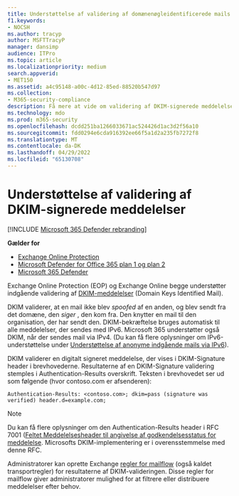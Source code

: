 ```yaml
---
title: Understøttelse af validering af domænenøgleidentificerede mails (DKIM)
f1.keywords:
- NOCSH
ms.author: tracyp
author: MSFTTracyP
manager: dansimp
audience: ITPro
ms.topic: article
ms.localizationpriority: medium
search.appverid:
- MET150
ms.assetid: a4c95148-a00c-4d12-85ed-88520b547d97
ms.collection:
- M365-security-compliance
description: Få mere at vide om validering af DKIM-signerede meddelelser i Exchange Online Protection og Exchange Online
ms.technology: mdo
ms.prod: m365-security
ms.openlocfilehash: dcdd251ba1266033671ac524426d1ac3d2f56a10
ms.sourcegitcommit: fdd0294e6cda916392ee66f5a1d2a235fb7272f8
ms.translationtype: MT
ms.contentlocale: da-DK
ms.lasthandoff: 04/29/2022
ms.locfileid: "65130708"
---
```

# <a name="support-for-validation-of-dkim-signed-messages"></a>Understøttelse af validering af DKIM-signerede meddelelser

[!INCLUDE [Microsoft 365 Defender rebranding](../includes/microsoft-defender-for-office.md)]

**Gælder for**
- [Exchange Online Protection](exchange-online-protection-overview.md)
- [Microsoft Defender for Office 365 plan 1 og plan 2](defender-for-office-365.md)
- [Microsoft 365 Defender](../defender/microsoft-365-defender.md)

Exchange Online Protection (EOP) og Exchange Online begge understøtter indgående validering af [DKIM-meddelelser](https://www.rfc-editor.org/rfc/rfc6376.txt) (Domain Keys Identified Mail).

DKIM validerer, at en mail ikke blev *spoofed* af en anden, og blev sendt fra det domæne, den *siger* , den kom fra. Den knytter en mail til den organisation, der har sendt den. DKIM-bekræftelse bruges automatisk til alle meddelelser, der sendes med IPv6. Microsoft 365 understøtter også DKIM, når der sendes mail via IPv4. (Du kan få flere oplysninger om IPv6-understøttelse under [Understøttelse af anonyme indgående mails via IPv6](support-for-anonymous-inbound-email-messages-over-ipv6.md)).

DKIM validerer en digitalt signeret meddelelse, der vises i DKIM-Signature header i brevhovederne. Resultaterne af en DKIM-Signature validering stemples i Authentication-Results overskrift. Teksten i brevhovedet ser ud som følgende (hvor contoso.com er afsenderen):

 `Authentication-Results: <contoso.com>; dkim=pass (signature was verified) header.d=example.com;`

> [!NOTE]
> Du kan få flere oplysninger om den Authentication-Results header i RFC 7001 ([Feltet Meddelelsesheader til angivelse af godkendelsesstatus for meddelelse](https://www.rfc-editor.org/rfc/rfc7001.txt). Microsofts DKIM-implementering er i overensstemmelse med denne RFC.

Administratorer kan oprette Exchange [regler for mailflow](/exchange/security-and-compliance/mail-flow-rules/mail-flow-rules) (også kaldet transportregler) for resultaterne af DKIM-valideringen. Disse regler for mailflow giver administratorer mulighed for at filtrere eller distribuere meddelelser efter behov.
